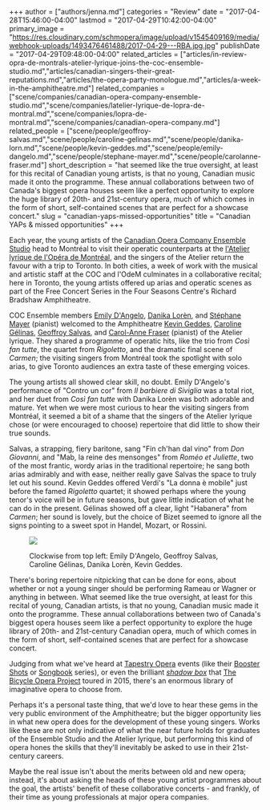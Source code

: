 +++
author = ["authors/jenna.md"]
categories = "Review"
date = "2017-04-28T15:46:00-04:00"
lastmod = "2017-04-29T10:42:00-04:00"
primary_image = "https://res.cloudinary.com/schmopera/image/upload/v1545409169/media/webhook-uploads/1493476461488/2017-04-29---RBA.jpg.jpg"
publishDate = "2017-04-29T09:48:00-04:00"
related_articles = ["articles/in-review-opra-de-montrals-atelier-lyrique-joins-the-coc-ensemble-studio.md","articles/canadian-singers-their-great-reputations.md","articles/the-opera-party-monologue.md","articles/a-week-in-the-amphitheatre.md"]
related_companies = ["scene/companies/canadian-opera-company-ensemble-studio.md","scene/companies/latelier-lyrique-de-lopra-de-montral.md","scene/companies/lopra-de-montral.md","scene/companies/canadian-opera-company.md"]
related_people = ["scene/people/geoffroy-salvas.md","scene/people/caroline-gelinas.md","scene/people/danika-lorn.md","scene/people/kevin-geddes.md","scene/people/emily-dangelo.md","scene/people/stephane-mayer.md","scene/people/carolanne-fraser.md"]
short_description = "hat seemed like the true oversight, at least for this recital of Canadian young artists, is that no young, Canadian music made it onto the programme. These annual collaborations between two of Canada&#039;s biggest opera houses seem like a perfect opportunity to explore the huge library of 20th- and 21st-century opera, much of which comes in the form of short, self-contained scenes that are perfect for a showcase concert."
slug = "canadian-yaps-missed-opportunities"
title = "Canadian YAPs &amp; missed opportunities"
+++

Each year, the young artists of the [Canadian Opera Company Ensemble Studio](/scene/companies/canadian-opera-company-ensemble-studio/) head to Montréal to visit their operatic counterparts at the [l'Atelier lyrique de l'Opéra de Montréal](/scene/companies/latelier-lyrique-de-lopera-de-montreal/), and the singers of the Atelier return the favour with a trip to Toronto. In both cities, a week of work with the musical and artistic staff at the COC and l'OdeM culminates in a collaborative recital; here in Toronto, the young artists offered up arias and operatic scenes as part of the Free Concert Series in the Four Seasons Centre's Richard Bradshaw Amphitheatre.

COC Ensemble members [Emily D'Angelo](/scene/people/emily-dangelo/), [Danika Lorèn](/scene/people/danika-loren/), and [Stéphane Mayer](/scene/people/stephane-mayer/) (pianist) welcomed to the Amphitheatre [Kevin Geddes](/scene/people/kevin-geddes/), [Caroline Gélinas](/scene/people/caroline-gelinas/), [Geoffroy Salvas](/scene/people/geoffroy-salvas/), and [Carol-Anne Fraser](/scene/people/carol-anne-fraser/) (pianist) of the Atelier lyrique. They shared a programme of operatic hits, like the trio from *Così fan tutte*, the quartet from *Rigoletto*, and the dramatic final scene of *Carmen*; the visiting singers from Montréal took the spotlight with solo arias, to give Toronto audiences an extra taste of these emerging voices.

The young artists all showed clear skill, no doubt. Emily D'Angelo's performance of "Contro un cor" from *Il barbiere di Siviglia* was a total riot, and her duet from *Così fan tutte* with Danika Lorèn was both adorable and mature. Yet when we were most curious to hear the visiting singers from Montréal, it seemed a bit of a shame that the singers of the Atelier lyrique chose (or were encouraged to choose) repertoire that did little to show their true sounds. 

Salvas, a strapping, fiery baritone, sang "Fin ch'han dal vino" from *Don Giovanni*, and "Mab, la reine des mensonges" from *Roméo et Juliette*, two of the most frantic, wordy arias in the traditional repertoire; he sang both arias admirably and with ease, neither really gave Salvas the space to truly let out his sound. Kevin Geddes offered Verdi's "La donna è mobile" just before the famed *Rigoletto* quartet; it showed perhaps where the young tenor's voice will be in future seasons, but gave little indication of what he can do in the present. Gélinas showed off a clear, light "Habanera" from *Carmen*; her sound is lovely, but the choice of Bizet seemed to ignore all the signs pointing to a sweet spot in Handel, Mozart, or Rossini.

<figure data-type="image">

![](https://res.cloudinary.com/schmopera/image/upload/v1545409169/media/webhook-uploads/1493476305573/2017-04-29---Atelier-Ensemble.jpg.jpg)
<figcaption>Clockwise from top left: Emily D'Angelo, Geoffroy Salvas, Caroline Gélinas, Danika Lorèn, Kevin Geddes.</figcaption>
</figure>

There's boring repertoire nitpicking that can be done for eons, about whether or not a young singer should be performing Rameau or Wagner or anything in between. What seemed like the true oversight, at least for this recital of young, Canadian artists, is that no young, Canadian music made it onto the programme. These annual collaborations between two of Canada's biggest opera houses seem like a perfect opportunity to explore the huge library of 20th- and 21st-century Canadian opera, much of which comes in the form of short, self-contained scenes that are perfect for a showcase concert. 

Judging from what we've heard at [Tapestry Opera](/scene/companies/tapestry-opera/) events (like their [Booster Shots](/in-review-tapestry-briefs-booster-shots/) or [Songbook](/he-saidshe-said-songbook-vi/) series), or even the brilliant [*shadow box*](/in-review-shadow-box/) that [The Bicycle Opera Project](/scene/companies/the-bicycle-opera-project/) toured in 2015, there's an enormous library of imaginative opera to choose from. 

Perhaps it's a personal taste thing, that we'd love to hear these gems in the very public environment of the Amphitheatre; but the bigger opportunity lies in what new opera does for the development of these young singers. Works like these are not only indicative of what the near future holds for graduates of the Ensemble Studio and the Atelier lyrique, but performing this kind of opera hones the skills that they'll inevitably be asked to use in their 21st-century careers.

Maybe the real issue isn't about the merits between old and new opera; instead, it's about asking the heads of these young artist programmes about the goal, the artists' benefit of these collaborative concerts - and frankly, of their time as young professionals at major opera companies.
